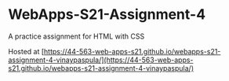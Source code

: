 # WebApps-S21-Assignment-4
A practice assignment for HTML with CSS

Hosted at [https://44-563-web-apps-s21.github.io/webapps-s21-assignment-4-vinaypaspula/](https://44-563-web-apps-s21.github.io/webapps-s21-assignment-4-vinaypaspula/)